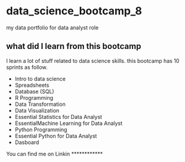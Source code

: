# data_science_bootcamp_8
my data portfolio for data analyst role

## what did I learn from this bootcamp

I learn a lot of stuff related to data science skills. this bootcamp has 10 sprints as follow. 

- Intro to data science
- Spreadsheets
- Database (SQL)
- R Programming
- Data Transformation
- Data Visualization
- Essential Statistics for Data Analyst
- EssentialMachine Learning for Data Analyst
- Python Programming
- Essential Python for Data Analyst
- Dasboard

You can find me on Linkin ************
